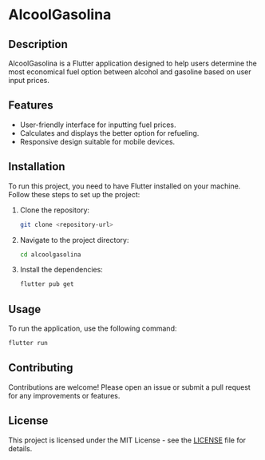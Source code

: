 # AlcoolGasolina

## Description
AlcoolGasolina is a Flutter application designed to help users determine the most economical fuel option between alcohol and gasoline based on user input prices.

## Features
- User-friendly interface for inputting fuel prices.
- Calculates and displays the better option for refueling.
- Responsive design suitable for mobile devices.

## Installation
To run this project, you need to have Flutter installed on your machine. Follow these steps to set up the project:

1. Clone the repository:
   ```bash
   git clone <repository-url>
   ```
2. Navigate to the project directory:
   ```bash
   cd alcoolgasolina
   ```
3. Install the dependencies:
   ```bash
   flutter pub get
   ```

## Usage
To run the application, use the following command:
```bash
flutter run
```

## Contributing
Contributions are welcome! Please open an issue or submit a pull request for any improvements or features.

## License
This project is licensed under the MIT License - see the [LICENSE](LICENSE) file for details.
#
